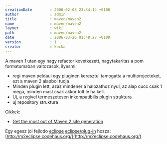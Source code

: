 ```yaml
---
creationDate        : 2006-02-08 23:34:14 +0100 
author              : admin 
title               : maven/maven2 
name                : maven/maven2 
layout              : wiki 
path                : maven/maven2 
date                : 2006-03-26 01:48:27 +0100 
version             : 1 
creator             : kocka 
---
```

A maven 1 utan egy nagy refactor kovetkezett, nagytakaritas a pom formatumaban valtozasok, ilyesmi.

*   regi maven peldaul egy pluginen keresztul tamogatta a multiprojecteket, ezt a maven 2 alapbol tudja
*   Minden plugin lett, azaz mindener a halozathoz nyul, az alap cucc csak 1 mega, minden mast csak akkor tolt le ha kell.
*   Uj, a regivel termeszetesen inkompatibilis plugin struktura
*   uj repository struktura

Cikkek:

*   [Get the most out of Maven 2 site generation](http://www.javaworld.com/javaworld/jw-02-2006/jw-0227-maven_p.html)

Egy egesz jol fejlodo [eclipse](../Eclipse.html) [eclipse/plug-in](../Eclipse/Plug-in.html) hozza: [http://m2eclipse.codehaus.org/](http://m2eclipse.codehaus.org/)
